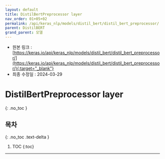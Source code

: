 ```yaml
---
layout: default
title: DistilBertPreprocessor layer
nav_order: 01+05+02
permalink: /api/keras_nlp/models/distil_bert/distil_bert_preprocessor/
parent: DistilBERT
grand_parent: 모델
---
```


* 원본 링크 : [https://keras.io/api/keras_nlp/models/distil_bert/distil_bert_preprocessor/](https://keras.io/api/keras_nlp/models/distil_bert/distil_bert_preprocessor/){:target="_blank"}
* 최종 수정일 : 2024-03-29

# DistilBertPreprocessor layer
{: .no_toc }

## 목차
{: .no_toc .text-delta }

1. TOC
{:toc}

---
